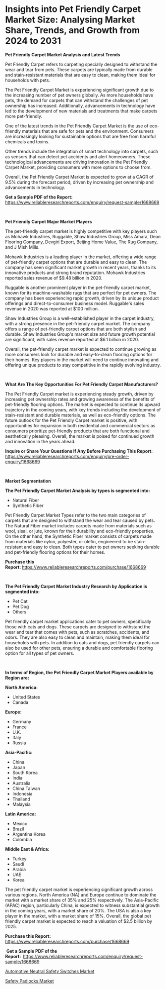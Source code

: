 <p><h1>Insights into Pet Friendly Carpet Market Size: Analysing Market Share, Trends, and Growth from 2024 to 2031</h1></p><p><strong>Pet Friendly Carpet Market Analysis and Latest Trends</strong></p>
<p><p>Pet Friendly Carpet refers to carpeting specially designed to withstand the wear and tear from pets. These carpets are typically made from durable and stain-resistant materials that are easy to clean, making them ideal for households with pets.</p><p>The Pet Friendly Carpet Market is experiencing significant growth due to the increasing number of pet owners globally. As more households have pets, the demand for carpets that can withstand the challenges of pet ownership has increased. Additionally, advancements in technology have led to the development of new materials and treatments that make carpets more pet-friendly.</p><p>One of the latest trends in the Pet Friendly Carpet Market is the use of eco-friendly materials that are safe for pets and the environment. Consumers are increasingly looking for sustainable options that are free from harmful chemicals and toxins.</p><p>Other trends include the integration of smart technology into carpets, such as sensors that can detect pet accidents and alert homeowners. These technological advancements are driving innovation in the Pet Friendly Carpet Market, providing consumers with more options to choose from.</p><p>Overall, the Pet Friendly Carpet Market is expected to grow at a CAGR of 9.5% during the forecast period, driven by increasing pet ownership and advancements in technology.</p></p>
<p><strong>Get a Sample PDF of the Report:&nbsp;</strong> <a href="https://www.reliableresearchreports.com/enquiry/request-sample/1668669">https://www.reliableresearchreports.com/enquiry/request-sample/1668669</a></p>
<p>&nbsp;</p>
<p><strong>Pet Friendly Carpet Major Market Players</strong></p>
<p><p>The pet-friendly carpet market is highly competitive with key players such as Mohawk Industries, Ruggable, Shaw Industries Group, Miss Amara, Dean Flooring Company, Devgiri Export, Beijing Home Value, The Rug Company, and J Mish Mills. </p><p>Mohawk Industries is a leading player in the market, offering a wide range of pet-friendly carpet options that are durable and easy to clean. The company has seen significant market growth in recent years, thanks to its innovative products and strong brand reputation. Mohawk Industries reported sales revenue of $9.48 billion in 2020.</p><p>Ruggable is another prominent player in the pet-friendly carpet market, known for its machine-washable rugs that are perfect for pet owners. The company has been experiencing rapid growth, driven by its unique product offerings and direct-to-consumer business model. Ruggable's sales revenue in 2020 was reported at $100 million.</p><p>Shaw Industries Group is a well-established player in the carpet industry, with a strong presence in the pet-friendly carpet market. The company offers a range of pet-friendly carpet options that are both stylish and durable. Shaw Industries Group's market size and future growth potential are significant, with sales revenue reported at $6.1 billion in 2020.</p><p>Overall, the pet-friendly carpet market is expected to continue growing as more consumers look for durable and easy-to-clean flooring options for their homes. Key players in the market will need to continue innovating and offering unique products to stay competitive in the rapidly evolving industry.</p></p>
<p>&nbsp;</p>
<p><strong>What Are The Key Opportunities For Pet Friendly Carpet Manufacturers?</strong></p>
<p><p>The Pet Friendly Carpet market is experiencing steady growth, driven by increasing pet ownership rates and growing awareness of the benefits of pet-friendly flooring options. The market is expected to continue its upward trajectory in the coming years, with key trends including the development of stain-resistant and durable materials, as well as eco-friendly options. The future outlook for the Pet Friendly Carpet market is positive, with opportunities for expansion in both residential and commercial sectors as consumers prioritize pet-friendly products that are both functional and aesthetically pleasing. Overall, the market is poised for continued growth and innovation in the years ahead.</p></p>
<p><strong>Inquire or Share Your Questions If Any Before Purchasing This Report:</strong> <a href="https://www.reliableresearchreports.com/enquiry/pre-order-enquiry/1668669">https://www.reliableresearchreports.com/enquiry/pre-order-enquiry/1668669</a></p>
<p>&nbsp;</p>
<p><strong>Market Segmentation</strong></p>
<p><strong>The Pet Friendly Carpet Market Analysis by types is segmented into:</strong></p>
<p><ul><li>Natural Fiber</li><li>Synthetic Fiber</li></ul></p>
<p><p>Pet Friendly Carpet Market Types refer to the two main categories of carpets that are designed to withstand the wear and tear caused by pets. The Natural Fiber market includes carpets made from materials such as wool, sisal, or jute, known for their durability and eco-friendly properties. On the other hand, the Synthetic Fiber market consists of carpets made from materials like nylon, polyester, or olefin, engineered to be stain-resistant and easy to clean. Both types cater to pet owners seeking durable and pet-friendly flooring options for their homes.</p></p>
<p><strong>Purchase this Report:&nbsp;</strong><a href="https://www.reliableresearchreports.com/purchase/1668669">https://www.reliableresearchreports.com/purchase/1668669</a></p>
<p>&nbsp;</p>
<p><strong>The Pet Friendly Carpet Market Industry Research by Application is segmented into:</strong></p>
<p><ul><li>Pet Cat</li><li>Pet Dog</li><li>Others</li></ul></p>
<p><p>Pet friendly carpet market applications cater to pet owners, specifically those with cats and dogs. These carpets are designed to withstand the wear and tear that comes with pets, such as scratches, accidents, and odors. They are also easy to clean and maintain, making them ideal for households with pets. In addition to cats and dogs, pet friendly carpets can also be used for other pets, ensuring a durable and comfortable flooring option for all types of pet owners.</p></p>
<p>&nbsp;</p>
<p><strong>In terms of Region, the Pet Friendly Carpet Market Players available by Region are:</strong></p>
<p>
    <p> <strong> North America: </strong>
        <ul>
            <li>United States</li>
            <li>Canada</li>
        </ul>
        </p> 
    <p> <strong> Europe: </strong>
        <ul>
            <li>Germany</li>
            <li>France</li>
            <li>U.K.</li>
            <li>Italy</li>
            <li>Russia</li>
        </ul>
        </p> 
    <p> <strong> Asia-Pacific: </strong>
        <ul>
            <li>China</li>
            <li>Japan</li>
            <li>South Korea</li>
            <li>India</li>
            <li>Australia</li>
            <li>China Taiwan</li>
            <li>Indonesia</li>
            <li>Thailand</li>
            <li>Malaysia</li>
        </ul>
        </p> 
    <p> <strong> Latin America: </strong>
        <ul>
            <li>Mexico</li>
            <li>Brazil</li>
            <li>Argentina Korea</li>
            <li>Colombia</li>
        </ul>
        </p> 
    <p> <strong> Middle East & Africa: </strong>
        <ul>
            <li>Turkey</li>
            <li>Saudi</li>
            <li>Arabia</li>
            <li>UAE</li>
            <li>Korea</li>
        </ul>
    </p>
    </p>
<p><p>The pet friendly carpet market is experiencing significant growth across various regions. North America (NA) and Europe continue to dominate the market with a market share of 35% and 25% respectively. The Asia-Pacific (APAC) region, particularly China, is expected to witness substantial growth in the coming years, with a market share of 20%. The USA is also a key player in the market, with a market share of 15%. Overall, the global pet friendly carpet market is expected to reach a valuation of $2.5 billion by 2025.</p></p>
<p><strong>Purchase this Report: </strong><a href="https://www.reliableresearchreports.com/purchase/1668669">https://www.reliableresearchreports.com/purchase/1668669</a></p>
<p>&nbsp;<strong>Get a Sample PDF of the Report:&nbsp;&nbsp;</strong><a href="https://www.reliableresearchreports.com/enquiry/request-sample/1668669">https://www.reliableresearchreports.com/enquiry/request-sample/1668669</a></p>
<p><strong></strong></p>
<p><p><a href="https://iodized-pantydraco-05c.notion.site/Automotive-Neutral-Safety-Switches-Market-Offers-Provide-Insightful-Data-for-the-Time-Period-from-20-9e31207cd644498384b94ce428f772d9">Automotive Neutral Safety Switches Market</a></p><p><a href="https://github.com/prosalinda88/Market-Research-Report-List-3/blob/main/safety-padlocks-market.md">Safety Padlocks Market</a></p></p>